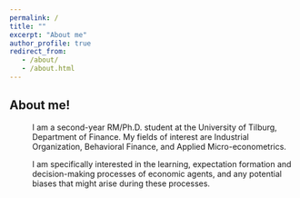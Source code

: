 ```yaml
---
permalink: /
title: ""
excerpt: "About me"
author_profile: true
redirect_from:
   - /about/
   - /about.html
---
```


## About me!

<p style="margin-left: 40px">I am a second-year RM/Ph.D. student at the University of Tilburg, Department of Finance. My fields of interest are Industrial Organization, Behavioral Finance, and Applied Micro-econometrics. </p>

<p style="margin-left: 40px"> I am specifically interested in the learning, expectation formation and decision-making processes of economic agents, and any potential biases that might arise during these processes. </p>
